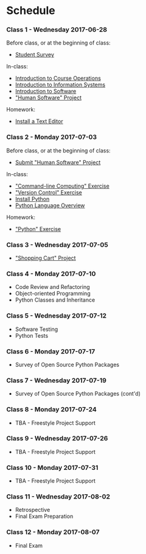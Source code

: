 # Schedule

### Class 1 - Wednesday 2017-06-28

Before class, or at the beginning of class:

  + [Student Survey](/assignments/survey/assignment.md)

In-class:

  + [Introduction to Course Operations](/README.md)
  + [Introduction to Information Systems](/notes/information-systems/notes.md)
  + [Introduction to Software](/notes/software/notes.md)
  + ["Human Software" Project](/projects/human-software/project.md)

Homework:

  + [Install a Text Editor](https://atom.io/)

### Class 2 - Monday 2017-07-03

Before class, or at the beginning of class:

  + [Submit "Human Software" Project](/projects/human-software/project.md#submission-instructions)

In-class:

  + ["Command-line Computing" Exercise](/exercises/command-line-computing/exercise.md)
  + ["Version Control" Exercise](/exercises/version-control/exercise.md)
  + [Install Python](/notes/programming-languages/python/installation.md)
  + [Python Language Overview](/notes/programming-languages/python/notes.md)

Homework:

  + ["Python" Exercise](/exercises/python/exercise.md)

### Class 3 - Wednesday 2017-07-05

  + ["Shopping Cart" Project](/projects/shopping-cart/project.md)

### Class 4 - Monday 2017-07-10

  + Code Review and Refactoring
  + Object-oriented Programming
  + Python Classes and Inheritance

### Class 5 - Wednesday 2017-07-12

  + Software Testing
  + Python Tests

### Class 6 - Monday 2017-07-17

  + Survey of Open Source Python Packages

### Class 7 - Wednesday 2017-07-19

  + Survey of Open Source Python Packages (cont'd)

### Class 8 - Monday 2017-07-24

  + TBA - Freestyle Project Support

### Class 9 - Wednesday 2017-07-26

  + TBA - Freestyle Project Support

### Class 10 - Monday 2017-07-31

  + TBA - Freestyle Project Support

### Class 11 - Wednesday 2017-08-02

  + Retrospective
  + Final Exam Preparation

### Class 12 - Monday 2017-08-07

  + Final Exam
